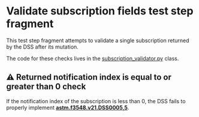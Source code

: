 # Validate subscription fields test step fragment

This test step fragment attempts to validate a single subscription returned by the DSS after its mutation.

The code for these checks lives in the [subscription_validator.py](../../../validators/subscription_validator.py) class.

## ⚠️ Returned notification index is equal to or greater than 0 check

If the notification index of the subscription is less than 0, the DSS fails to properly implement **[astm.f3548.v21.DSS0005,5](../../../../../../../requirements/astm/f3548/v21.md)**.
